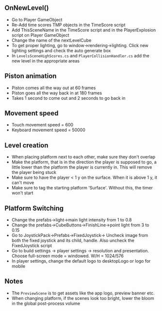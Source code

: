 ## OnNewLevel()
- Go to Player GameObject
- Re-Add time scores TMP objects in the TimeScore script
- Add ThisSceneName in the TimeScore script and in the PlayerExplosion script on Player GameObject
- Change the name of the nextLevelCube
- To get proper lighting, go to window->rendering->lighting. Click new lighting settings and check the auto generate box
- In `LevelsSceneHighScores.cs` and `PlayerCollisionHandler.cs` add the new level in the appropriate areas

## Piston animation
- Piston comes all the way out at 60 frames
- Piston goes all the way back in at 180 frames
- Takes 1 second to come out and 2 seconds to go back in

## Movement speed
- Touch movement speed = 600
- Keyboard movement speed = 50000

## Level creation
- When placing platform next to each other, make sure they don't overlap
- Make the platform, that is in the direction the player is supposed to go, a little lower than the platform the player is currently in. This will remove the player being stuck
- Make sure to have the player < 1 y on the surface. When it is above 1 y, it can't move 
- Make sure to tag the starting platform 'Surface'. Without this, the timer won't start

## Platform Switching
- Change the prefabs->light->main light intensity from 1 to 0.8
- Change the prefabs->CubeButtons->FinishLine->point light from 3 to 0.15
- Go to JoystickPack->Prefabs->FixedJoystick-> Uncheck image from both the fixed joystick and its child, handle. Also uncheck the FixedJoystick script
- Go to build settings -> player settings -> resolution and presentation. Choose full-screen mode = windowed. W/H = 1024/576
- In player settings, change the default logo to desktopLogo or logo for mobile

## Notes
- The `PreviewScene` is to get assets like the app logo, preview banner etc.
- When changing platform, if the scenes look too bright, lower the bloom in the global post-process volume
